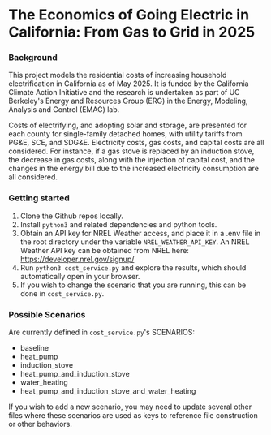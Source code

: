 # The Economics of Going Electric in California: From Gas to Grid in 2025

### Background

This project models the residential costs of increasing household electrification in California as of May 2025. It is funded by the California Climate Action Initiative and the research is undertaken as part of UC Berkeley's Energy and Resources Group (ERG) in the Energy, Modeling, Analysis and Control (EMAC) lab.

Costs of electrifying, and adopting solar and storage, are presented for each county for single-family detached homes, with utility tariffs from PG&E, SCE, and SDG&E. Electricity costs, gas costs, and capital costs are all considered. For instance, if a gas stove is replaced by an induction stove, the decrease in gas costs, along with the injection of capital cost, and the changes in the energy bill due to the increased electricity consumption are all considered.

### Getting started
1. Clone the Github repos locally.
2. Install `python3` and related dependencies and python tools. 
3. Obtain an API key for NREL Weather access, and place it in a .env file in the root directory under the variable `NREL_WEATHER_API_KEY`. An NREL Weather API key can be obtained from NREL here: https://developer.nrel.gov/signup/
4. Run `python3 cost_service.py` and explore the results, which should automatically open in your browser. 
5. If you wish to change the scenario that you are running, this can be done in `cost_service.py`. 

### Possible Scenarios
Are currently defined in `cost_service.py`'s SCENARIOS: 

- baseline
- heat_pump
- induction_stove
- heat_pump_and_induction_stove
- water_heating
- heat_pump_and_induction_stove_and_water_heating

If you wish to add a new scenario, you may need to update several other files where these scenarios are used as keys to reference file construction or other behaviors. 
